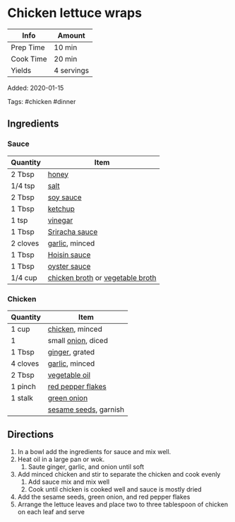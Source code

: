 # Chicken lettuce wraps

| Info      | Amount     |
| --------- | ---------- |
| Prep Time | 10 min     |
| Cook Time | 20 min     |
| Yields    | 4 servings |

Added: 2020-01-15

Tags: #chicken #dinner

## Ingredients

### Sauce

| Quantity | Item                                                                                                           |
| -------- | -------------------------------------------------------------------------------------------------------------- |
| 2 Tbsp   | [honey](../_ingredients/honey.md)                                                                              |
| 1/4 tsp  | [salt](../_ingredients/salt.md)                                                                                |
| 2 Tbsp   | [soy sauce](../_ingredients/soy%20sauce.md)                                                                    |
| 1 Tbsp   | [ketchup](../_ingredients/ketchup.md)                                                                          |
| 1 tsp    | [vinegar](../_ingredients/vinegar.md)                                                                          |
| 1 Tbsp   | [Sriracha sauce](../_ingredients/sriracha.md)                                                                  |
| 2 cloves | [garlic](../_ingredients/garlic.md), minced                                                                    |
| 1 Tbsp   | [Hoisin sauce](../_ingredients/hoisin-sauce.md)                                                                |
| 1 Tbsp   | [oyster sauce](../_ingredients/oyster-sauce.md)                                                                |
| 1/4 cup  | [chicken broth](../_ingredients/chicken%20broth.md) or [vegetable broth](../_ingredients/vegetable%20broth.md) |

### Chicken

| Quantity | Item                                                          |
| -------- | ------------------------------------------------------------- |
| 1 cup    | [chicken](../_ingredients/chicken.md), minced                 |
| 1        | small [onion](../_ingredients/onion.md), diced                |
| 1 Tbsp   | [ginger](../_ingredients/ginger.md), grated                   |
| 4 cloves | [garlic](../_ingredients/garlic.md), minced                   |
| 2 Tbsp   | [vegetable oil](../_ingredients/vegetable%20oil.md)           |
| 1 pinch  | [red pepper flakes](../_ingredients/red%20pepper%20flakes.md) |
| 1 stalk  | [green onion](../_ingredients/green%20onion.md)               |
|          | [sesame seeds](../_ingredients/sesame%20seeds.md), garnish    |

## Directions

1. In a bowl add the ingredients for sauce and mix well.
2. Heat oil in a large pan or wok.
    1. Saute ginger, garlic, and onion until soft
3. Add minced chicken and stir to separate the chicken and cook evenly
    1. Add sauce mix  and mix well
    2. Cook until chicken is cooked well and sauce is mostly dried
4. Add the sesame seeds, green onion, and red pepper flakes
5. Arrange the lettuce leaves and place two to three tablespoon of chicken on each leaf and serve
